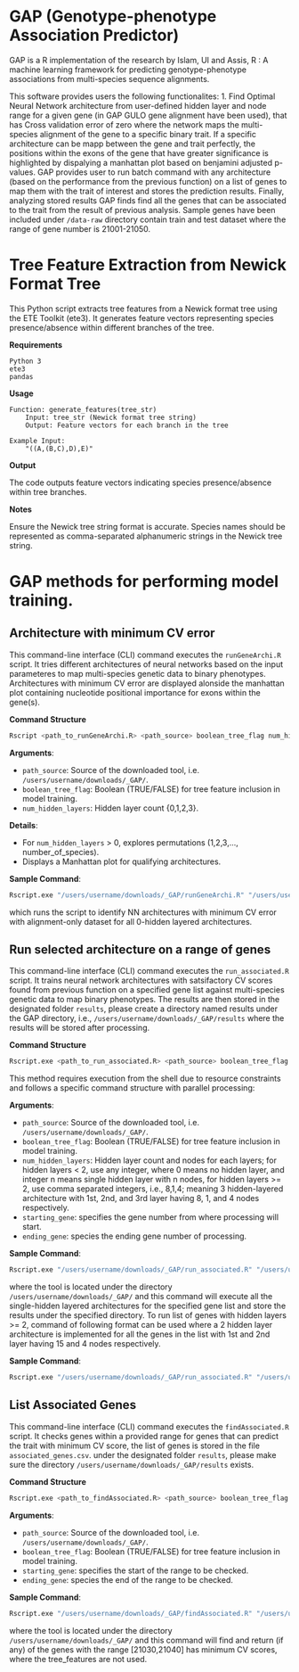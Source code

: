 # GAP (Genotype-phenotype Association Predictor)

GAP is a R implementation of the research by Islam, UI and Assis, R : A machine learning framework for predicting genotype-phenotype associations from multi-species sequence alignments.

This software provides users the following functionalites: 1. Find Optimal Neural Network architecture from user-defined hidden layer and node range for a given gene (in GAP GULO gene alignment have been used), that has Cross validation error of zero where the network maps the multi-species alignment of the gene to a specific binary trait. If a specific architecture can be mapp between the gene and trait perfectly, the positions within the exons of the gene that have greater significance is highlighted by dispalying a manhattan plot based on benjamini adjusted p-values. GAP provides user to run batch command with any architecture (based on the performance from the previous function) on a list of genes to map them with the trait of interest and stores the prediction results. Finally, analyzing stored results GAP finds find all the genes  that can be associated to the trait from the result of previous analysis. Sample genes have been included under `/data-raw` directory contain train and test dataset where the range of gene number is 21001-21050.


# Tree Feature Extraction from Newick Format Tree
This Python script extracts tree features from a Newick format tree using the ETE Toolkit (ete3). It generates feature vectors representing species presence/absence within different branches of the tree.

**Requirements**

    Python 3
    ete3
    pandas

**Usage**

    Function: generate_features(tree_str)
        Input: tree_str (Newick format tree string)
        Output: Feature vectors for each branch in the tree

    Example Input:
        "((A,(B,C),D),E)"

**Output**

The code outputs feature vectors indicating species presence/absence within tree branches.

**Notes**

Ensure the Newick tree string format is accurate.
Species names should be represented as comma-separated alphanumeric strings in the Newick tree string.

# GAP methods for performing model training.

## Architecture with minimum CV error
This command-line interface (CLI) command executes the `runGeneArchi.R` script. It tries different architectures of neural networks based on the input parameteres to map multi-species genetic data to binary phenotypes. Architectures with minimum CV error are displayed alonside the manhattan plot containing nucleotide positional importance for exons within the gene(s).

**Command Structure**

```bash
Rscript <path_to_runGeneArchi.R> <path_source> boolean_tree_flag num_hidden_layers
```
**Arguments**:
  - `path_source`: Source of the downloaded tool, i.e. `/users/username/downloads/_GAP/`.
  - `boolean_tree_flag`: Boolean (TRUE/FALSE) for tree feature inclusion in model training.
  - `num_hidden_layers`: Hidden layer count {0,1,2,3}.
    
**Details**:
  - For `num_hidden_layers` > 0, explores permutations (1,2,3,..., number_of_species).
  - Displays a Manhattan plot for qualifying architectures.
    
**Sample Command**:
```bash 
Rscript.exe "/users/username/downloads/_GAP/runGeneArchi.R" "/users/username/downloads/_GAP/" FALSE 0
```
which runs the script to identify NN architectures with minimum CV error with alignment-only dataset for all 0-hidden layered architectures.


## Run selected architecture on a range of genes

This command-line interface (CLI) command executes the `run_associated.R` script. It trains neural network architectures with satsifactory CV scores found from previous function on a specified gene list against multi-species genetic data to map binary phenotypes. The results are then stored in the designated folder `results`, please create a directory named results under the GAP directory, i.e., `/users/username/downloads/_GAP/results` where the results will be stored after processing.

**Command Structure**

```bash
Rscript.exe <path_to_run_associated.R> <path_source> boolean_tree_flag num_hidden_layers starting_gene ending_gene
```
This method requires execution from the shell due to resource constraints and follows a specific command structure with parallel processing:

**Arguments**:
  - `path_source`: Source of the downloaded tool, i.e. `/users/username/downloads/_GAP/`.
  - `boolean_tree_flag`: Boolean (TRUE/FALSE) for tree feature inclusion in model training.
  - `num_hidden_layers`: Hidden layer count and nodes for each layers; for hidden layers < 2, use any integer, where 0 means no hidden layer, and integer n means single hidden layer with n nodes, for hidden layers >= 2, use comma separated integers, i.e., 8,1,4; meaning 3 hidden-layered architecture with 1st, 2nd, and 3rd layer having 8, 1, and 4 nodes respectively. 
  - `starting_gene`: specifies the gene number from where processing will start.
  - `ending_gene`: species the ending gene number of processing.

**Sample Command**:
```bash 
Rscript.exe "/users/username/downloads/_GAP/run_associated.R" "/users/username/downloads/_GAP/" TRUE 1 21030 21040.
```
where the tool is located under the directory `/users/username/downloads/_GAP/` and this command will execute all the single-hidden layered architectures for the specified gene list and store the results under the specified directory. To run list of genes with hidden layers >= 2, command of following format can be used where a 2 hidden layer architecture is implemented for all the genes in the list with 1st and 2nd layer having 15 and 4 nodes respectively.

**Sample Command**:
```bash 
Rscript.exe "/users/username/downloads/_GAP/run_associated.R" "/users/username/downloads/_GAP/" TRUE 15,4 21030 21040.
```
## List Associated Genes

This command-line interface (CLI) command executes the `findAssociated.R` script. It checks genes within a provided range for genes that can predict the trait with minimum CV score, the list of genes is stored in the file `associated_genes.csv`. under the designated folder `results`, please make sure the directory `/users/username/downloads/_GAP/results` exists.

**Command Structure**

```bash
Rscript.exe <path_to_findAssociated.R> <path_source> boolean_tree_flag starting_gene ending_gene
```

**Arguments**:
  - `path_source`: Source of the downloaded tool, i.e. `/users/username/downloads/_GAP/`.
  - `boolean_tree_flag`: Boolean (TRUE/FALSE) for tree feature inclusion in model training.
  - `starting_gene`: specifies the start of the range to be checked.
  - `ending_gene`: species the end of the range to be checked.

**Sample Command**:
```bash 
Rscript.exe "/users/username/downloads/_GAP/findAssociated.R" "/users/username/downloads/_GAP/" FALSE 21030 21040.
```
where the tool is located under the directory `/users/username/downloads/_GAP/` and this command will find and return (if any) of the genes with the range [21030,21040] has minimum CV scores, where the tree_features are not used.


